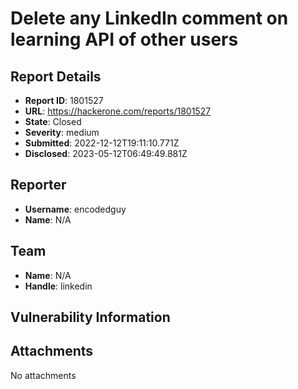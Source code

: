 # Delete any LinkedIn comment on learning API of other users

## Report Details
- **Report ID**: 1801527
- **URL**: https://hackerone.com/reports/1801527
- **State**: Closed
- **Severity**: medium
- **Submitted**: 2022-12-12T19:11:10.771Z
- **Disclosed**: 2023-05-12T06:49:49.881Z

## Reporter
- **Username**: encodedguy
- **Name**: N/A

## Team
- **Name**: N/A
- **Handle**: linkedin

## Vulnerability Information


## Attachments
No attachments
